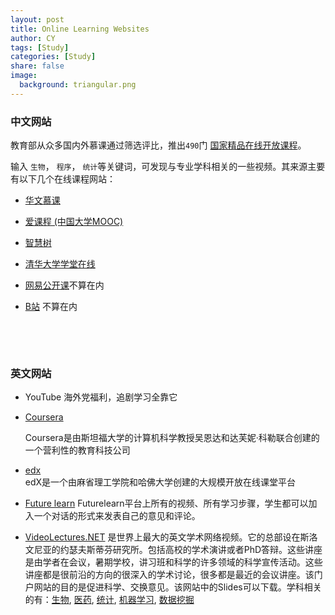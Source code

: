 ```yaml
---
layout: post
title: Online Learning Websites
author: CY
tags: [Study]
categories: [Study]
share: false
image:
  background: triangular.png
---
```




### 中文网站

教育部从众多国内外慕课通过筛选评比，推出`490`门 [国家精品在线开放课程](http://www.chinaooc.cn/front/show_result.htm)。   

输入 `生物`， `程序`， `统计`等关键词，可发现与专业学科相关的一些视频。其来源主要有以下几个在线课程网站：   

* [华文慕课](http://www.chinesemooc.org/)     

* [爱课程 (中国大学MOOC)](http://www.icourse163.org/university/icourse#/c)    

* [智慧树](http://www.zhihuishu.com/)        

* [清华大学学堂在线](http://www.xuetangx.com/)           

* [网易公开课](https://open.163.com/)不算在内        

* [B站](https://www.bilibili.com/) 不算在内           

  ​

  ​

### 英文网站

* YouTube 海外党福利，追剧学习全靠它          

* [Coursera](https://www.coursera.org/)            

  Coursera是由斯坦福大学的计算机科学教授吴恩达和达芙妮·科勒联合创建的一个营利性的教育科技公司

* [edx](https://www.edx.org/)          
  edX是一个由麻省理工学院和哈佛大学创建的大规模开放在线课堂平台         

* [Future learn](https://www.futurelearn.com/) Futurelearn平台上所有的视频、所有学习步骤，学生都可以加入一个对话的形式来发表自己的意见和评论。               

* [VideoLectures.NET](http://videolectures.net/) 是世界上最大的英文学术网络视频。它的总部设在斯洛文尼亚的约瑟夫斯蒂芬研究所。包括高校的学术演讲或者PhD答辩。这些讲座是由学者在会议，暑期学校，讲习班和科学的许多领域的科学宣传活动。这些讲座都是很前沿的方向的很深入的学术讨论，很多都是最近的会议讲座。该门户网站的目的是促进科学、交换意见。该网站中的Slides可以下载。学科相关的有：[生物](http://videolectures.net/Top/Biology/), [医药](http://videolectures.net/Top/Medicine/), [统计](http://videolectures.net/Top/Mathematics/Statistics), [机器学习](http://videolectures.net/Top/Computer_Science/Machine_Learning/), [数据挖掘](http://videolectures.net/Top/Computer_Science/Data_Mining/)      

